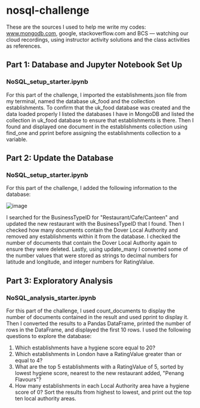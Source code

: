 # nosql-challenge
These are the sources I used to help me write my codes: www.mongodb.com, google, stackoverflow.com and BCS — watching our cloud recordings, using instructor activity solutions and the class activities as references.

## Part 1: Database and Jupyter Notebook Set Up
### NoSQL_setup_starter.ipynb
For this part of the challenge, I imported the establishments.json file from my terminal, named the database uk_food and the collection establishments. To confirm that the uk_food database was created and the data loaded properly I listed the databases I have in MongoDB and listed the collection in uk_food database to ensure that establishments is there. Then I found and displayed one document in the establishments collection using find_one and pprint before assigning the establishments collection to a variable.

## Part 2: Update the Database
### NoSQL_setup_starter.ipynb
For this part of the challenge, I added the following information to the database:

![image](https://github.com/AlyssaChand/nosql-challenge/assets/151655013/fc2f10ce-4ae8-44a4-84bb-826bd7cc6f1f)

I searched for the BusinessTypeID for "Restaurant/Cafe/Canteen" and updated the new restaurant with the BusinessTypeID that I found. Then I checked how many documents contain the Dover Local Authority and removed any establishments within it from the database. I checked the number of documents that contain the Dover Local Authority again to ensure they were deleted. Lastly, using update_many I converted some of the number values that were stored as strings to decimal numbers for latitude and longitude, and integer numbers for RatingValue. 

## Part 3: Exploratory Analysis
### NoSQL_analysis_starter.ipynb
For this part of the challenge, I used count_documents to display the number of documents contained in the result and used pprint to display it. Then I converted the results to a Pandas DataFrame, printed the number of rows in the DataFrame, and displayed the first 10 rows. I used the following questions to explore the database:

1. Which establishments have a hygiene score equal to 20?
2. Which establishments in London have a RatingValue greater than or equal to 4?
3. What are the top 5 establishments with a RatingValue of 5, sorted by lowest hygiene score, nearest to the new restaurant added, "Penang Flavours"?
4. How many establishments in each Local Authority area have a hygiene score of 0? Sort the results from highest to lowest, and print out the top ten local authority areas.
